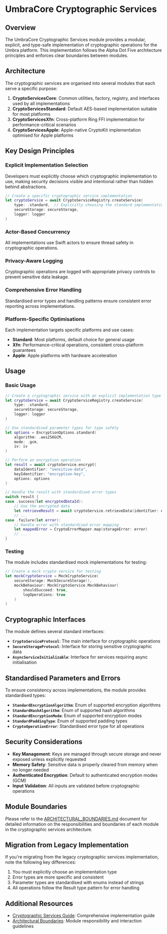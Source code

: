 # UmbraCore Cryptographic Services

## Overview

The UmbraCore Cryptographic Services module provides a modular, explicit, and type-safe implementation of cryptographic operations for the Umbra platform. This implementation follows the Alpha Dot Five architecture principles and enforces clear boundaries between modules.

## Architecture

The cryptographic services are organised into several modules that each serve a specific purpose:

1. **CryptoServicesCore**: Common utilities, factory, registry, and interfaces used by all implementations
2. **CryptoServicesStandard**: Default AES-based implementation suitable for most platforms
3. **CryptoServicesXfn**: Cross-platform Ring FFI implementation for performance-critical scenarios
4. **CryptoServicesApple**: Apple-native CryptoKit implementation optimised for Apple platforms

## Key Design Principles

### Explicit Implementation Selection

Developers must explicitly choose which cryptographic implementation to use, making security decisions visible and intentional rather than hidden behind abstractions.

```swift
// Create a specific cryptographic service implementation
let cryptoService = await CryptoServiceRegistry.createService(
    type: .standard,  // Explicitly choosing the standard implementation
    secureStorage: secureStorage,
    logger: logger
)
```

### Actor-Based Concurrency

All implementations use Swift actors to ensure thread safety in cryptographic operations.

### Privacy-Aware Logging

Cryptographic operations are logged with appropriate privacy controls to prevent sensitive data leakage.

### Comprehensive Error Handling

Standardised error types and handling patterns ensure consistent error reporting across implementations.

### Platform-Specific Optimisations

Each implementation targets specific platforms and use cases:

- **Standard**: Most platforms, default choice for general usage
- **Xfn**: Performance-critical operations, consistent cross-platform guarantees
- **Apple**: Apple platforms with hardware acceleration

## Usage

### Basic Usage

```swift
// Create a cryptographic service with an explicit implementation type
let cryptoService = await CryptoServiceRegistry.createService(
    type: .standard,
    secureStorage: secureStorage,
    logger: logger
)

// Use standardised parameter types for type safety
let options = EncryptionOptions.standard(
    algorithm: .aes256GCM,
    mode: .gcm,
    iv: iv
)

// Perform an encryption operation
let result = await cryptoService.encrypt(
    dataIdentifier: "sensitive-data",
    keyIdentifier: "encryption-key",
    options: options
)

// Handle the result with standardised error types
switch result {
case .success(let encryptedDataId):
    // Use the encrypted data
    let retrieveResult = await cryptoService.retrieveData(identifier: encryptedDataId)
    // ...
case .failure(let error):
    // Handle error with standardised error mapping
    let mappedError = CryptoErrorMapper.map(storageError: error)
    // ...
}
```

### Testing

The module includes standardised mock implementations for testing:

```swift
// Create a mock crypto service for testing
let mockCryptoService = MockCryptoService(
    secureStorage: MockSecureStorage(),
    mockBehaviour: MockCryptoService.MockBehaviour(
        shouldSucceed: true,
        logOperations: true
    )
)
```

## Cryptographic Interfaces

The module defines several standard interfaces:

- **`CryptoServiceProtocol`**: The main interface for cryptographic operations
- **`SecureStorageProtocol`**: Interface for storing sensitive cryptographic data
- **`AsyncServiceInitializable`**: Interface for services requiring async initialisation

## Standardised Parameters and Errors

To ensure consistency across implementations, the module provides standardised types:

- **`StandardEncryptionAlgorithm`**: Enum of supported encryption algorithms
- **`StandardHashAlgorithm`**: Enum of supported hash algorithms
- **`StandardEncryptionMode`**: Enum of supported encryption modes
- **`StandardPaddingType`**: Enum of supported padding types
- **`CryptoOperationError`**: Standardised error type for all operations

## Security Considerations

- **Key Management**: Keys are managed through secure storage and never exposed unless explicitly requested
- **Memory Safety**: Sensitive data is properly cleared from memory when no longer needed
- **Authenticated Encryption**: Default to authenticated encryption modes (GCM)
- **Input Validation**: All inputs are validated before cryptographic operations

## Module Boundaries

Please refer to the [ARCHITECTURAL_BOUNDARIES.md](ARCHITECTURAL_BOUNDARIES.md) document for detailed information on the responsibilities and boundaries of each module in the cryptographic services architecture.

## Migration from Legacy Implementation

If you're migrating from the legacy cryptographic services implementation, note the following key differences:

1. You must explicitly choose an implementation type
2. Error types are more specific and consistent
3. Parameter types are standardised with enums instead of strings
4. All operations follow the Result type pattern for error handling

## Additional Resources

- [Cryptographic Services Guide](../CryptoServicesCore/CRYPTOGRAPHIC_SERVICES_GUIDE.md): Comprehensive implementation guide
- [Architectural Boundaries](../CryptoServicesCore/ARCHITECTURAL_BOUNDARIES.md): Module responsibility and interaction guidelines
